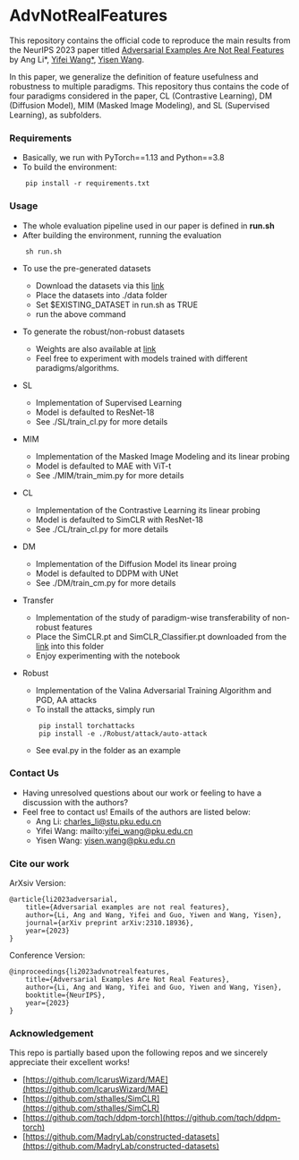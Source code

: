 # AdvNotRealFeatures

This repository contains the official code to reproduce the main results from the NeurIPS 2023 paper titled [Adversarial Examples Are Not Real Features](https://arxiv.org/abs/2310.18936) by Ang Li*, [Yifei Wang*](https://yifeiwang77.com), [Yisen Wang](yisenwang.github.io).

In this paper, we generalize the definition of feature usefulness and robustness to multiple paradigms. This repository thus contains the code of four paradigms considered in the paper, CL (Contrastive Learning), DM (Diffusion Model), MIM (Masked Image Modeling), and SL (Supervised Learning), as subfolders. 

### Requirements
- Basically, we run with PyTorch==1.13 and Python==3.8
- To build the environment:

```
    pip install -r requirements.txt 
```

### Usage
- The whole evaluation pipeline used in our paper is defined in **run.sh**
- After building the environment, running the evaluation
```
    sh run.sh
```
- To use the pre-generated datasets
    - Download the datasets via this [link](https://drive.google.com/drive/folders/11IQ9AvKV22RGffJcEyJdoiS1i1enW__0?usp=drive_link)
    - Place the datasets into ./data folder
    - Set $EXISTING_DATASET in run.sh as TRUE
    - run the above command

- To generate the robust/non-robust datasets
    - Weights are also available at [link](https://drive.google.com/drive/folders/11IQ9AvKV22RGffJcEyJdoiS1i1enW__0?usp=drive_link)
    - Feel free to experiment with models trained with different paradigms/algorithms.

- SL
    - Implementation of Supervised Learning 
    - Model is defaulted to ResNet-18
    - See ./SL/train_cl.py for more details

- MIM
    - Implementation of the Masked Image Modeling and its linear probing
    - Model is defaulted to MAE with ViT-t
    - See ./MIM/train_mim.py for more details

- CL
    - Implementation of the Contrastive Learning its linear probing
    - Model is defaulted to SimCLR with ResNet-18
    - See ./CL/train_cl.py for more details

- DM
    - Implementation of the Diffusion Model its linear proing
    - Model is defaulted to DDPM with UNet
    - See ./DM/train_cm.py for more details

- Transfer
    - Implementation of the study of paradigm-wise transferability of non-robust features
    - Place the SimCLR.pt and SimCLR_Classifier.pt downloaded from the [link](https://drive.google.com/drive/folders/11IQ9AvKV22RGffJcEyJdoiS1i1enW__0?usp=drive_link) into this folder
    - Enjoy experimenting with the notebook

- Robust 
    - Implementation of the Valina Adversarial Training Algorithm and PGD, AA attacks
    - To install the attacks, simply run
    ```
        pip install torchattacks
        pip install -e ./Robust/attack/auto-attack
    ```
    - See eval.py in the folder as an example

### Contact Us
- Having unresolved questions about our work or feeling to have a discussion with the authors?
- Feel free to contact us! Emails of the authors are listed below:
    - Ang Li: charles_li@stu.pku.edu.cn
    - Yifei Wang: mailto:yifei_wang@pku.edu.cn
    - Yisen Wang: yisen.wang@pku.edu.cn

### Cite our work
ArXsiv Version:
```
@article{li2023adversarial,
    title={Adversarial examples are not real features},
    author={Li, Ang and Wang, Yifei and Guo, Yiwen and Wang, Yisen},
    journal={arXiv preprint arXiv:2310.18936},
    year={2023}
}
```

Conference Version:
```
@inproceedings{li2023advnotrealfeatures,
    title={Adversarial Examples Are Not Real Features},
    author={Li, Ang and Wang, Yifei and Guo, Yiwen and Wang, Yisen},
    booktitle={NeurIPS},
    year={2023}
}
```


### Acknowledgement

This repo is partially based upon the following repos and we sincerely appreciate their excellent works!
- [https://github.com/IcarusWizard/MAE](https://github.com/IcarusWizard/MAE)
- [https://github.com/sthalles/SimCLR](https://github.com/sthalles/SimCLR)
- [https://github.com/tqch/ddpm-torch](https://github.com/tqch/ddpm-torch)
- [https://github.com/MadryLab/constructed-datasets](https://github.com/MadryLab/constructed-datasets)



